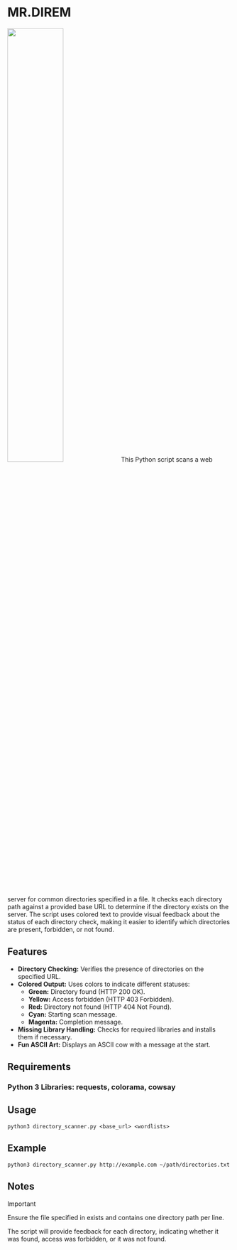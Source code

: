 # MR.DIREM
<img src='https://miro.medium.com/v2/resize:fit:1400/1*_c2-NrOCPvlrSNzE2ZaX1g.jpeg' style='width:50%'/>
This Python script scans a web server for common directories specified in a file. It checks each directory path against a provided base URL to determine if the directory exists on the server. The script uses colored text to provide visual feedback about the status of each directory check, making it easier to identify which directories are present, forbidden, or not found.

## Features
- **Directory Checking:** Verifies the presence of directories on the specified URL.
- **Colored Output:** Uses colors to indicate different statuses:
  - **Green:** Directory found (HTTP 200 OK).
  - **Yellow:** Access forbidden (HTTP 403 Forbidden).
  - **Red:** Directory not found (HTTP 404 Not Found).
  - **Cyan:** Starting scan message.
  - **Magenta:** Completion message.
- **Missing Library Handling:** Checks for required libraries and installs them if necessary.
- **Fun ASCII Art:** Displays an ASCII cow with a message at the start.

## Requirements
### Python 3 Libraries: requests, colorama, cowsay

## Usage
```
python3 directory_scanner.py <base_url> <wordlists>
```

## Example
```
python3 directory_scanner.py http://example.com ~/path/directories.txt
```

## Notes
> [!IMPORTANT]
> Ensure the file specified in <wordlists> exists and contains one directory path per line.
> 
> The script will provide feedback for each directory, indicating whether it was found, access was forbidden, or it was not found.

